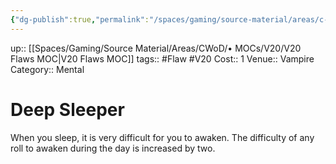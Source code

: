 ```yaml
---
{"dg-publish":true,"permalink":"/spaces/gaming/source-material/areas/c-wo-d/genre/vampire/v20/merits-and-flaws/deep-sleeper/","dgHomeLink":true,"dgPassFrontmatter":true}
---
```


up:: [[Spaces/Gaming/Source Material/Areas/CWoD/• MOCs/V20/V20 Flaws MOC|V20 Flaws MOC]]
tags:: #Flaw #V20 
Cost:: 1
Venue:: Vampire
Category:: Mental
# Deep Sleeper
When you sleep, it is very difficult for you to awaken.
The difficulty of any roll to awaken during the day is
increased by two.